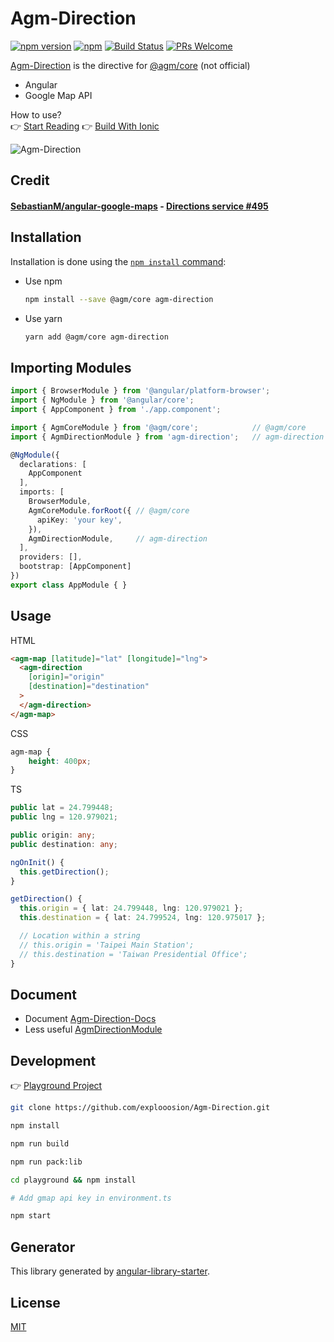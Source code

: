# Agm-Direction

[![npm version](https://badge.fury.io/js/agm-direction.svg)](https://badge.fury.io/js/agm-direction)
[![npm](https://img.shields.io/npm/dm/localeval.svg)](https://github.com/explooosion/Agm-Direction)
[![Build Status](https://travis-ci.org/explooosion/Agm-Direction.svg?branch=master)](https://travis-ci.org/explooosion/Agm-Direction)
[![PRs Welcome](https://img.shields.io/badge/PRs-welcome-brightgreen.svg)](http://makeapullrequest.com)


[Agm-Direction](https://github.com/explooosion/Agm-Direction) is the directive for [@agm/core](https://github.com/SebastianM/angular-google-maps) (not official)

- Angular
- Google Map API

How to use?  
👉 [Start Reading](https://robby570.tw/Agm-Direction-Docs/)
👉 [Build With Ionic](https://github.com/explooosion/ionic-agm-direction-example)


![Agm-Direction](https://i.imgur.com/DCIoXqS.jpg)

## Credit

#### [SebastianM/angular-google-maps](https://github.com/SebastianM/angular-google-maps) - [Directions service #495](https://github.com/SebastianM/angular-google-maps/issues/495)

## Installation

Installation is done using the
[`npm install` command](https://docs.npmjs.com/getting-started/installing-npm-packages-locally):

- Use npm
  ```bash
  npm install --save @agm/core agm-direction
  ```

- Use yarn
  ```bash
  yarn add @agm/core agm-direction
  ```

## Importing Modules

```typescript
import { BrowserModule } from '@angular/platform-browser';
import { NgModule } from '@angular/core';
import { AppComponent } from './app.component';

import { AgmCoreModule } from '@agm/core';            // @agm/core
import { AgmDirectionModule } from 'agm-direction';   // agm-direction

@NgModule({
  declarations: [
    AppComponent
  ],
  imports: [
    BrowserModule,
    AgmCoreModule.forRoot({ // @agm/core
      apiKey: 'your key',
    }),
    AgmDirectionModule,     // agm-direction
  ],
  providers: [],
  bootstrap: [AppComponent]
})
export class AppModule { }
```

## Usage

HTML

```html
<agm-map [latitude]="lat" [longitude]="lng">
  <agm-direction 
    [origin]="origin" 
    [destination]="destination"
  >
  </agm-direction>
</agm-map>
```

CSS

```css
agm-map {
    height: 400px;
}
```

TS

```typescript
public lat = 24.799448;
public lng = 120.979021;

public origin: any;
public destination: any;

ngOnInit() {
  this.getDirection();
}

getDirection() {
  this.origin = { lat: 24.799448, lng: 120.979021 };
  this.destination = { lat: 24.799524, lng: 120.975017 };

  // Location within a string
  // this.origin = 'Taipei Main Station';
  // this.destination = 'Taiwan Presidential Office';
}
```

## Document
- Document [Agm-Direction-Docs](https://robby570.tw/Agm-Direction-Docs/)
- Less useful [AgmDirectionModule](https://robby570.tw/Agm-Direction/)

## Development

👉 [Playground Project](https://github.com/explooosion/Agm-Direction/tree/master/playground)

```bash
git clone https://github.com/explooosion/Agm-Direction.git
```

```bash
npm install
```

```bash
npm run build
```

```bash
npm run pack:lib
```

```bash
cd playground && npm install
```

```bash
# Add gmap api key in environment.ts
```

```bash
npm start
```

## Generator 
This library generated by [angular-library-starter](https://github.com/robisim74/angular-library-starter).

## License

[MIT](http://opensource.org/licenses/MIT)
